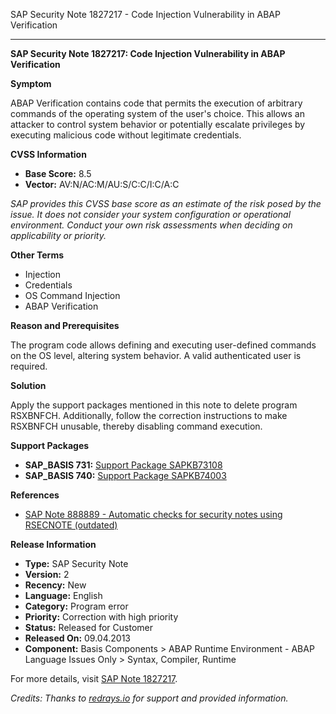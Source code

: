 SAP Security Note 1827217 - Code Injection Vulnerability in ABAP Verification

---

**SAP Security Note 1827217: Code Injection Vulnerability in ABAP Verification**

**Symptom**

ABAP Verification contains code that permits the execution of arbitrary commands of the operating system of the user's choice. This allows an attacker to control system behavior or potentially escalate privileges by executing malicious code without legitimate credentials.

**CVSS Information**

- **Base Score:** 8.5
- **Vector:** AV:N/AC:M/AU:S/C:C/I:C/A:C

*SAP provides this CVSS base score as an estimate of the risk posed by the issue. It does not consider your system configuration or operational environment. Conduct your own risk assessments when deciding on applicability or priority.*

**Other Terms**

- Injection
- Credentials
- OS Command Injection
- ABAP Verification

**Reason and Prerequisites**

The program code allows defining and executing user-defined commands on the OS level, altering system behavior. A valid authenticated user is required.

**Solution**

Apply the support packages mentioned in this note to delete program RSXBNFCH. Additionally, follow the correction instructions to make RSXBNFCH unusable, thereby disabling command execution.

**Support Packages**

- **SAP_BASIS 731:** [Support Package SAPKB73108](https://me.sap.com/supportpackage/SAPKB73108)
- **SAP_BASIS 740:** [Support Package SAPKB74003](https://me.sap.com/supportpackage/SAPKB74003)

**References**

- [SAP Note 888889 - Automatic checks for security notes using RSECNOTE (outdated)](https://me.sap.com/notes/888889)

**Release Information**

- **Type:** SAP Security Note
- **Version:** 2
- **Recency:** New
- **Language:** English
- **Category:** Program error
- **Priority:** Correction with high priority
- **Status:** Released for Customer
- **Released On:** 09.04.2013
- **Component:** Basis Components > ABAP Runtime Environment - ABAP Language Issues Only > Syntax, Compiler, Runtime

For more details, visit [SAP Note 1827217](https://me.sap.com/notes/1827217).

*Credits: Thanks to [redrays.io](https://redrays.io) for support and provided information.*